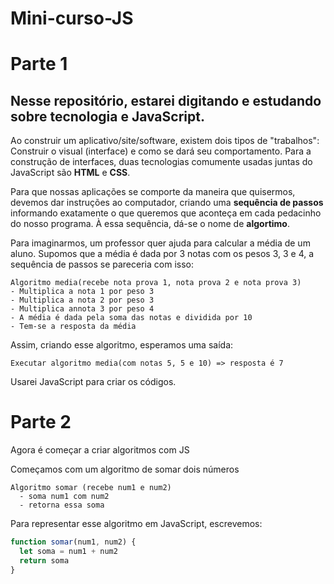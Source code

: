 # Mini-curso-JS
# Parte 1

  ## Nesse repositório, estarei digitando e estudando sobre tecnologia e JavaScript.
  
Ao construir um aplicativo/site/software, existem dois tipos de "trabalhos": Construir o visual (interface) e como se dará seu comportamento.
Para a construção de interfaces, duas tecnologias comumente usadas juntas do JavaScript são **HTML** e **CSS**.

Para que nossas aplicações se comporte da maneira que quisermos, devemos dar instruções ao computador, criando uma **sequência de passos** informando exatamente o que queremos que aconteça em cada pedacinho do nosso programa.
À essa sequência, dá-se o nome de **algortimo**.

Para imaginarmos, um professor quer ajuda para calcular a média de um aluno. Supomos que a média é dada por 3 notas com os pesos 3, 3 e 4, a sequência de passos se pareceria com isso:

```
Algoritmo media(recebe nota prova 1, nota prova 2 e nota prova 3)
- Multiplica a nota 1 por peso 3
- Multiplica a nota 2 por peso 3
- Multiplica annota 3 por peso 4
- A média é dada pela soma das notas e dividida por 10
- Tem-se a resposta da média
```

Assim, criando esse algoritmo, esperamos uma saída:

```
Executar algoritmo media(com notas 5, 5 e 10) => resposta é 7
```

Usarei JavaScript para criar os códigos.


# Parte 2

Agora é começar a criar algoritmos com JS

Começamos com um algoritmo de somar dois números

```
Algoritmo somar (recebe num1 e num2)
  - soma num1 com num2
  - retorna essa soma
```

Para representar esse algoritmo em JavaScript, escrevemos:

```JavaScript
function somar(num1, num2) {
  let soma = num1 + num2
  return soma
}
```
